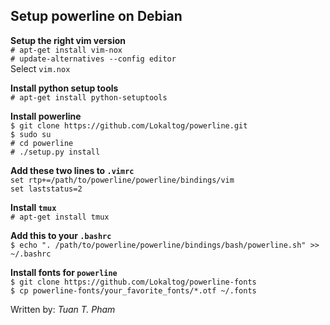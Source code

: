 Setup powerline on Debian
-------------------------

**Setup the right vim version**  
`# apt-get install vim-nox`  
`# update-alternatives --config editor`  
Select `vim.nox`

**Install python setup tools**  
`# apt-get install python-setuptools`

**Install powerline**  
`$ git clone https://github.com/Lokaltog/powerline.git`  
`$ sudo su`  
`# cd powerline`  
`# ./setup.py install`

**Add these two lines to `.vimrc`**  
`set rtp+=/path/to/powerline/powerline/bindings/vim`  
`set laststatus=2`

**Install `tmux`**  
`# apt-get install tmux`

**Add this to your `.bashrc`**  
`$ echo ". /path/to/powerline/powerline/bindings/bash/powerline.sh" >> ~/.bashrc`

**Install fonts for `powerline`**  
`$ git clone https://github.com/Lokaltog/powerline-fonts`  
`$ cp powerline-fonts/your_favorite_fonts/*.otf ~/.fonts`

Written by: _Tuan T. Pham_
